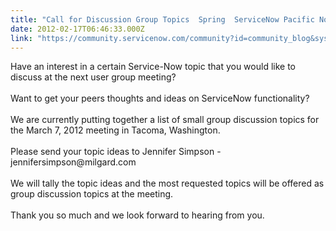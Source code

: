 ```yaml
---
title: "Call for Discussion Group Topics  Spring  ServiceNow Pacific Northwest User Group Meeting"
date: 2012-02-17T06:46:33.000Z
link: "https://community.servicenow.com/community?id=community_blog&sys_id=aebc2e25dbd0dbc01dcaf3231f9619da"
---
```

<p>Have an interest in a certain Service-Now topic that you would like to discuss at the next user group meeting? <br /><br />Want to get your peers thoughts and ideas on ServiceNow functionality?<br /><br />We are currently putting together a list of small group discussion topics for the March 7, 2012 meeting in Tacoma, Washington.<br /><br />Please send your topic ideas to Jennifer Simpson - jennifersimpson@milgard.com<br /><br />We will tally the topic ideas and the most requested topics will be offered as group discussion topics at the meeting.<br /><br />Thank you so much and we look forward to hearing from you.</p>
